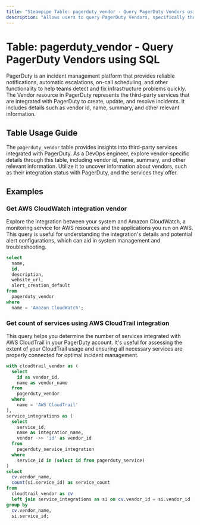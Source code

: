 ```yaml
---
title: "Steampipe Table: pagerduty_vendor - Query PagerDuty Vendors using SQL"
description: "Allows users to query PagerDuty Vendors, specifically the vendor details including id, name, summary, and other relevant information."
---
```


# Table: pagerduty_vendor - Query PagerDuty Vendors using SQL

PagerDuty is an incident management platform that provides reliable notifications, automatic escalations, on-call scheduling, and other functionality to help teams detect and fix infrastructure problems quickly. The Vendor resource in PagerDuty represents the third-party services that are integrated with PagerDuty to create, update, and resolve incidents. It includes details such as vendor id, name, summary, and other relevant information.

## Table Usage Guide

The `pagerduty_vendor` table provides insights into third-party services integrated with PagerDuty. As a DevOps engineer, explore vendor-specific details through this table, including vendor id, name, summary, and other relevant information. Utilize it to uncover information about vendors, such as their integration status with PagerDuty, and the services they offer.

## Examples

### Get AWS CloudWatch integration vendor
Explore the integration between your system and Amazon CloudWatch, a monitoring service for AWS resources and the applications you run on AWS. This query is useful for understanding the integration's details and potential alert configurations, which can aid in system management and troubleshooting.

```sql
select
  name,
  id,
  description,
  website_url,
  alert_creation_default
from
  pagerduty_vendor
where
  name = 'Amazon CloudWatch';
```

### Get count of services using AWS CloudTrail integration
This query helps you determine the number of services integrated with AWS CloudTrail in your PagerDuty account. It's useful for assessing the extent of your CloudTrail usage and ensuring all necessary services are properly connected for optimal incident management.

```sql
with cloudtrail_vendor as (
  select
    id as vendor_id,
    name as vendor_name
  from
    pagerduty_vendor
  where
    name = 'AWS CloudTrail'
),
service_integrations as (
  select
    service_id,
    name as integration_name,
    vendor ->> 'id' as vendor_id
  from
    pagerduty_service_integration
  where
    service_id in (select id from pagerduty_service)
)
select
  cv.vendor_name,
  count(si.service_id) as service_count
from
  cloudtrail_vendor as cv
  left join service_integrations as si on cv.vendor_id = si.vendor_id
group by
  cv.vendor_name, 
  si.service_id;
```
